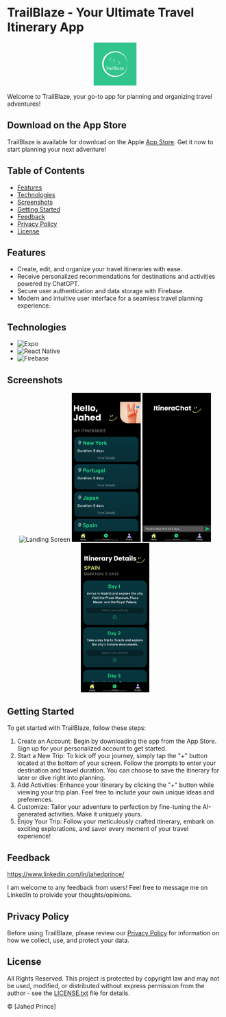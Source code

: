 # TrailBlaze - Your Ultimate Travel Itinerary App

<div align="center">
    <img src="./assets/trailblaze-logo.png" alt="App Icon" width="100" height="100">
</div>

Welcome to TrailBlaze, your go-to app for planning and organizing travel adventures!

## Download on the App Store

TrailBlaze is available for download on the Apple [App Store](https://apps.apple.com/us/app/trail-blaze/id6466730487). Get it now to start planning your next adventure!

## Table of Contents

- [Features](#features)
- [Technologies](#technologies)
- [Screenshots](#screenshots)
- [Getting Started](#getting-started)
- [Feedback](#feedback)
- [Privacy Policy](#privacy-policy)
- [License](#license)

## Features

- Create, edit, and organize your travel itineraries with ease.
- Receive personalized recommendations for destinations and activities powered by ChatGPT.
- Secure user authentication and data storage with Firebase.
- Modern and intuitive user interface for a seamless travel planning experience.

## Technologies

- ![Expo](https://img.shields.io/badge/Expo-4.12.10-blue)
- ![React Native](https://img.shields.io/badge/React%20Native-0.65.2-blue)
- ![Firebase](https://img.shields.io/badge/Firebase-9.0.0-blue)

## Screenshots

<div align="center">
  <img src="./assets/screenshots/landing.png" alt="Landing Screen" width="160.5" height="347.25">
  <img src="./assets/screenshots/home.png" alt="Home Screen" width="160.5" height="347.25">
  <img src="./assets/screenshots/chat.png" alt="Chat Screen" width="160.5" height="347.25">
  <img src="./assets/screenshots/details.png" alt="Itinerary Details" width="160.5" height="347.25">
</div>

## Getting Started

To get started with TrailBlaze, follow these steps:

1. Create an Account: Begin by downloading the app from the App Store. Sign up for your personalized account to get started.
2. Start a New Trip: To kick off your journey, simply tap the "+" button located at the bottom of your screen. Follow the prompts to enter your destination and travel duration. You can choose to save the itinerary for later or dive right into planning.
3. Add Activities: Enhance your itinerary by clicking the "+" button while viewing your trip plan. Feel free to include your own unique ideas and preferences.
4. Customize: Tailor your adventure to perfection by fine-tuning the AI-generated activities. Make it uniquely yours.
5. Enjoy Your Trip: Follow your meticulously crafted itinerary, embark on exciting explorations, and savor every moment of your travel experience!

## Feedback

https://www.linkedin.com/in/jahedprince/

I am welcome to any feedback from users! Feel free to message me on LinkedIn to proivide your thoughts/opinions.

## Privacy Policy

Before using TrailBlaze, please review our [Privacy Policy](https://www.privacypolicies.com/live/d9816535-11d2-40fd-92bd-15c28a97d754) for information on how we collect, use, and protect your data.

## License

All Rights Reserved. This project is protected by copyright law and may not be used, modified, or distributed without express permission from the author - see the [LICENSE.txt](LICENSE.txt) file for details.

© [Jahed Prince]

